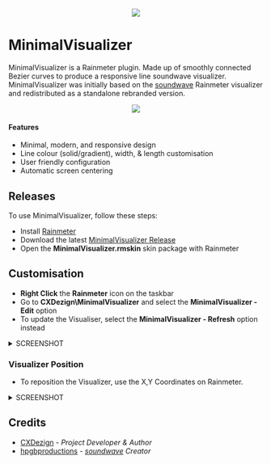 <br>
<p align="center">
  <img src="https://i.imgur.com/CFpn00i.png" />
</p>

# MinimalVisualizer
MinimalVisualizer is a Rainmeter plugin. Made up of smoothly connected Bezier curves to produce a responsive line soundwave visualizer.
MinimalVisualizer was initially based on the [soundwave](https://github.com/hpgbproductions/soundwave) Rainmeter visualizer and redistributed as a standalone rebranded version.

<p align="center">
  <a href="https://www.youtube.com/watch?v=UEkxs4Gycyc" target="_blank">
    <img src="https://i.imgur.com/efjk2sC.png" />
  </a>
</p>


#### Features
* Minimal, modern, and responsive design
* Line colour (solid/gradient), width, & length customisation
* User friendly configuration
* Automatic screen centering

## Releases
To use MinimalVisualizer, follow these steps:
* Install [Rainmeter](https://www.rainmeter.net)
* Download the latest [MinimalVisualizer Release](https://github.com/CXDezign/MinimalVisualizer/releases)
* Open the **MinimalVisualizer.rmskin** skin package with Rainmeter

## Customisation
* **Right Click** the **Rainmeter** icon on the taskbar
* Go to **CXDezign\MinimalVisualizer** and select the **MinimalVisualizer - Edit** option
* To update the Visualiser, select the **MinimalVisualizer - Refresh** option instead
<details><summary>SCREENSHOT</summary>
<img src="https://i.imgur.com/PWZ6DR0.png" />
</details>


### Visualizer Position
* To reposition the Visualizer, use the X,Y Coordinates on Rainmeter.
<details><summary>SCREENSHOT</summary>
<img src="https://i.imgur.com/Ee7u66B.png" />
</details>

## Credits
* [CXDezign](https://github.com/CXDezign) - *Project Developer & Author*
* [hpgbproductions](https://github.com/hpgbproductions) - *[soundwave](https://github.com/hpgbproductions/soundwave) Creator*
